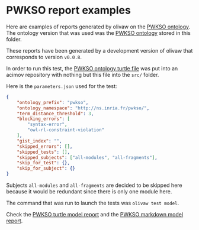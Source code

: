 # PWKSO report examples

Here are examples of reports generated by olivaw on the [PWKSO ontology](https://ns.inria.fr/pwkso). The ontology version that was used was the [PWKSO ontology](./pwkso.ttl) stored in this folder.

These reports have been generated by a development version of olivaw that corresponds to version `v0.0.8`.

In order to run this test, the [PWKSO ontology turtle file](https://ns.inria.fr/pwkso/pwkso.ttl) was put into an acimov repository with nothing but this file into the `src/` folder.

Here is the `parameters.json` used for the test:

```json
{
    "ontology_prefix": "pwkso",
    "ontology_namespace": "http://ns.inria.fr/pwkso/",
    "term_distance_threshold": 3,
    "blocking_errors": [
        "syntax-error",
        "owl-rl-constraint-violation"
    ],
    "gist_index": "",
    "skipped_errors": [],
    "skipped_tests": [],
    "skipped_subjects": ["all-modules", "all-fragments"],
    "skip_for_test": {},
    "skip_for_subject": {}
}
```

Subjects `all-modules` and `all-fragments` are decided to be skipped here because it would be redundant since there is only one module here.

The command that was run to launch the tests was `olivaw test model`.

Check the [PWKSO turtle model report](./model-test-manual-NicoRobertIn-2025-06-19T19-52-52.ttl) and the [PWKSO markdown model report](./model-test-manual-NicoRobertIn-2025-06-19T19-52-52.md).